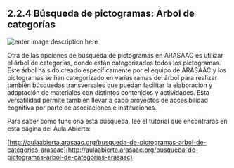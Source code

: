 ## 2.2.4 Búsqueda de pictogramas: Árbol de categorías

![enter image description here](https://static.arasaac.org/images/aularagon/Tutorial_ARASAAC_Busqueda_pictogramas_arbol_categorias_2-1030x468.jpg)
  
Otra de las opciones de búsqueda de pictogramas en ARASAAC es utilizar el árbol de categorías, donde están categorizados todos los pictogramas. Este árbol ha sido creado específicamente por el equipo de ARASAAC y los pictogramas se han categorizado en varias ramas del árbol para realizar también búsquedas transversales que puedan facilitar la elaboración y adaptación de materiales con distintos contenidos y actividades. Esta versatilidad permite también llevar a cabo proyectos de accesibilidad cognitiva por parte de asociaciones e instituciones.

Para saber cómo funciona esta búsqueda, lee el tutorial que encontrarás en esta página del Aula Abierta:

[http://aulaabierta.arasaac.org/busqueda-de-pictogramas-arbol-de-categorias-arasaac](http://aulaabierta.arasaac.org/busqueda-de-pictogramas-arbol-de-categorias-arasaac)
<!--stackedit_data:
eyJoaXN0b3J5IjpbLTM0NDY0MjE0MywtMTE3MDE2NDA2MywyMT
Q0NTA2NDNdfQ==
-->